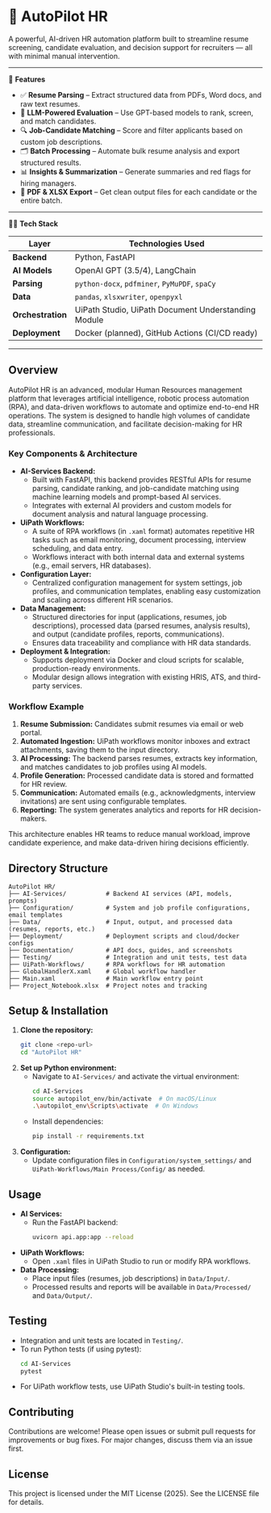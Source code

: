 # 🧠 AutoPilot HR

A powerful, AI-driven HR automation platform built to streamline resume screening, candidate evaluation, and decision support for recruiters — all with minimal manual intervention.

---

🚀 **Features**

- ✅ **Resume Parsing** – Extract structured data from PDFs, Word docs, and raw text resumes.
- 🤖 **LLM-Powered Evaluation** – Use GPT-based models to rank, screen, and match candidates.
- 🔍 **Job-Candidate Matching** – Score and filter applicants based on custom job descriptions.
- 🗂️ **Batch Processing** – Automate bulk resume analysis and export structured results.
- 📊 **Insights & Summarization** – Generate summaries and red flags for hiring managers.
- 📝 **PDF & XLSX Export** – Get clean output files for each candidate or the entire batch.

---

🏴‍☠️ **Tech Stack**

| Layer            | Technologies Used                                                      |
|------------------|-----------------------------------------------------------------------|
| **Backend**      | Python, FastAPI                                                       |
| **AI Models**    | OpenAI GPT (3.5/4), LangChain                                         |
| **Parsing**      | `python-docx`, `pdfminer`, `PyMuPDF`, `spaCy`                         |
| **Data**         | `pandas`, `xlsxwriter`, `openpyxl`                                    |
| **Orchestration**| UiPath Studio, UiPath Document Understanding Module                   |
| **Deployment**   | Docker (planned), GitHub Actions (CI/CD ready)                        |

---

## Overview
AutoPilot HR is an advanced, modular Human Resources management platform that leverages artificial intelligence, robotic process automation (RPA), and data-driven workflows to automate and optimize end-to-end HR operations. The system is designed to handle high volumes of candidate data, streamline communication, and facilitate decision-making for HR professionals.

### Key Components & Architecture
- **AI-Services Backend:**
  - Built with FastAPI, this backend provides RESTful APIs for resume parsing, candidate ranking, and job-candidate matching using machine learning models and prompt-based AI services.
  - Integrates with external AI providers and custom models for document analysis and natural language processing.
- **UiPath Workflows:**
  - A suite of RPA workflows (in `.xaml` format) automates repetitive HR tasks such as email monitoring, document processing, interview scheduling, and data entry.
  - Workflows interact with both internal data and external systems (e.g., email servers, HR databases).
- **Configuration Layer:**
  - Centralized configuration management for system settings, job profiles, and communication templates, enabling easy customization and scaling across different HR scenarios.
- **Data Management:**
  - Structured directories for input (applications, resumes, job descriptions), processed data (parsed resumes, analysis results), and output (candidate profiles, reports, communications).
  - Ensures data traceability and compliance with HR data standards.
- **Deployment & Integration:**
  - Supports deployment via Docker and cloud scripts for scalable, production-ready environments.
  - Modular design allows integration with existing HRIS, ATS, and third-party services.

### Workflow Example
1. **Resume Submission:** Candidates submit resumes via email or web portal.
2. **Automated Ingestion:** UiPath workflows monitor inboxes and extract attachments, saving them to the input directory.
3. **AI Processing:** The backend parses resumes, extracts key information, and matches candidates to job profiles using AI models.
4. **Profile Generation:** Processed candidate data is stored and formatted for HR review.
5. **Communication:** Automated emails (e.g., acknowledgments, interview invitations) are sent using configurable templates.
6. **Reporting:** The system generates analytics and reports for HR decision-makers.

This architecture enables HR teams to reduce manual workload, improve candidate experience, and make data-driven hiring decisions efficiently.

## Directory Structure
```
AutoPilot HR/
├── AI-Services/           # Backend AI services (API, models, prompts)
├── Configuration/         # System and job profile configurations, email templates
├── Data/                  # Input, output, and processed data (resumes, reports, etc.)
├── Deployment/            # Deployment scripts and cloud/docker configs
├── Documentation/         # API docs, guides, and screenshots
├── Testing/               # Integration and unit tests, test data
├── UiPath-Workflows/      # RPA workflows for HR automation
├── GlobalHandlerX.xaml    # Global workflow handler
├── Main.xaml              # Main workflow entry point
├── Project_Notebook.xlsx  # Project notes and tracking
```

## Setup & Installation
1. **Clone the repository:**
   ```bash
   git clone <repo-url>
   cd "AutoPilot HR"
   ```
2. **Set up Python environment:**
   - Navigate to `AI-Services/` and activate the virtual environment:
     ```bash
     cd AI-Services
     source autopilot_env/bin/activate  # On macOS/Linux
     .\autopilot_env\Scripts\activate  # On Windows
     ```
   - Install dependencies:
     ```bash
     pip install -r requirements.txt
     ```
3. **Configuration:**
   - Update configuration files in `Configuration/system_settings/` and `UiPath-Workflows/Main Process/Config/` as needed.

## Usage
- **AI Services:**
  - Run the FastAPI backend:
    ```bash
    uvicorn api.app:app --reload
    ```
- **UiPath Workflows:**
  - Open `.xaml` files in UiPath Studio to run or modify RPA workflows.
- **Data Processing:**
  - Place input files (resumes, job descriptions) in `Data/Input/`.
  - Processed results and reports will be available in `Data/Processed/` and `Data/Output/`.

## Testing
- Integration and unit tests are located in `Testing/`.
- To run Python tests (if using pytest):
  ```bash
  cd AI-Services
  pytest
  ```
- For UiPath workflow tests, use UiPath Studio's built-in testing tools.

## Contributing
Contributions are welcome! Please open issues or submit pull requests for improvements or bug fixes. For major changes, discuss them via an issue first.

## License
This project is licensed under the MIT License (2025). See the LICENSE file for details.
